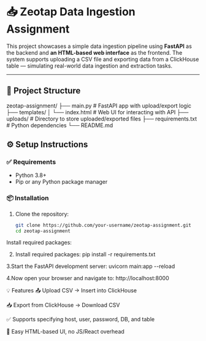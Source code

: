 # 📥 Zeotap Data Ingestion Assignment

This project showcases a simple data ingestion pipeline using **FastAPI** as the backend and **an HTML-based web interface** as the frontend. The system supports uploading a CSV file and exporting data from a ClickHouse table — simulating real-world data ingestion and extraction tasks.

---

## 📁 Project Structure

zeotap-assignment/ ├── main.py # FastAPI app with upload/export logic ├── templates/ │ └── index.html # Web UI for interacting with API ├── uploads/ # Directory to store uploaded/exported files ├── requirements.txt # Python dependencies └── README.md

## ⚙️ Setup Instructions

### ✅ Requirements

- Python 3.8+
- Pip or any Python package manager

### 📦 Installation

1. Clone the repository:

   ```bash
   git clone https://github.com/your-username/zeotap-assignment.git
   cd zeotap-assignment

  Install required packages:

2. Install required packages:
 pip install -r requirements.txt

3.Start the FastAPI development server:
 uvicorn main:app --reload

4.Now open your browser and navigate to:
http://localhost:8000

💡 Features
📤 Upload CSV → Insert into ClickHouse

📥 Export from ClickHouse → Download CSV

✅ Supports specifying host, user, password, DB, and table

🎨 Easy HTML-based UI, no JS/React overhead
